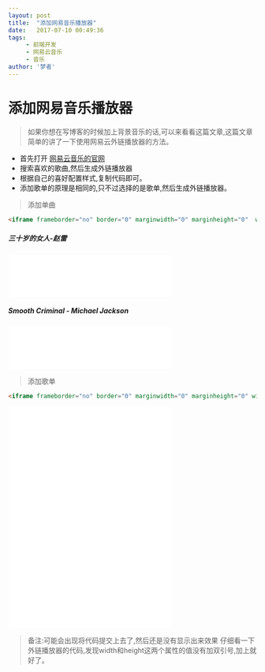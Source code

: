 ```yaml
---
layout: post
title:  "添加网易音乐播放器"
date:   2017-07-10 00:49:36
tags:
     - 前端开发
     - 网易云音乐
     - 音乐
author: '梦者'
---
```

# 添加网易音乐播放器

> 如果你想在写博客的时候加上背景音乐的话,可以来看看这篇文章,这篇文章简单的讲了一下使用网易云外链播放器的方法。
  * 首先打开 [网易云音乐的官网](http://music.163.com/)
  * 搜索喜欢的歌曲,然后生成外链播放器
  * 根据自己的喜好配置样式,复制代码即可。
  * 添加歌单的原理是相同的,只不过选择的是歌单,然后生成外链播放器。
  
> 添加单曲

```html
<iframe frameborder="no" border="0" marginwidth="0" marginheight="0"  width="330" height="86" src="//music.163.com/outchain/player?type=2&id=29567191&auto=0&height=66"></iframe>
```

##### 三十岁的女人-赵雷

<iframe frameborder="no" border="0" marginwidth="0" marginheight="0"  width="330" height="86" src="//music.163.com/outchain/player?type=2&id=29567191&auto=0&height=66"></iframe>



##### Smooth Criminal - Michael Jackson

<iframe frameborder="no" border="0" marginwidth="0" marginheight="0" width="330" height="86" src="//music.163.com/outchain/player?type=2&id=1697617&auto=0&height=66"></iframe>

> 添加歌单

```html
<iframe frameborder="no" border="0" marginwidth="0" marginheight="0" width="330" height="450" src="//music.163.com/outchain/player?type=0&id=159689015&auto=0&height=430"></iframe>
```

<iframe frameborder="no" border="0" marginwidth="0" marginheight="0" width="330" height="450" src="//music.163.com/outchain/player?type=0&id=159689015&auto=0&height=430"></iframe>

> 备注:可能会出现将代码提交上去了,然后还是没有显示出来效果
> 仔细看一下外链播放器的代码,发现width和height这两个属性的值没有加双引号,加上就好了。
